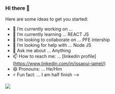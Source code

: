 ### Hi there 👋



Here are some ideas to get you started:

- 🔭 I’m currently working on ... 
- 🌱 I’m currently learning ... REACT JS
- 👯 I’m looking to collaborate on ...   PFE intership
- 🤔 I’m looking for help with ...  Node JS
- 💬 Ask me about ... Anything
- 📫 How to reach me: ... [linkedin profile] (https://www.linkedin.com/in/issaoui-jamel/)
- 😄 Pronouns: ...  He/Him
- ⚡ Fun fact: ...  I am half finish 
-->
<img src="https://github-readme-stats.vercel.app/api?username=jamel123a&&show_icons=true&title_color=ffffff&icon_color=bb2acf&text_color=daf7dc&bg_color=151515">
